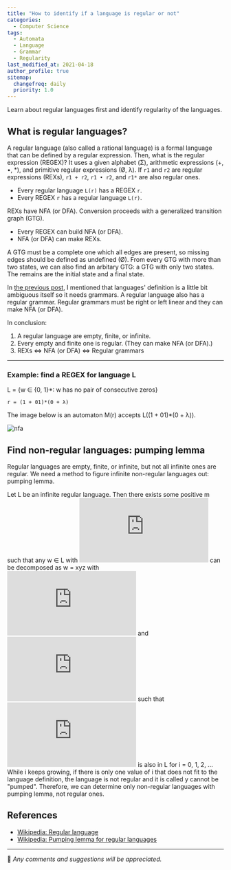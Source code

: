 ```yaml
---
title: "How to identify if a language is regular or not"
categories:
  - Computer Science
tags:
  - Automata
  - Language
  - Grammar
  - Regularity
last_modified_at: 2021-04-18
author_profile: true
sitemap:
  changefreq: daily
  priority: 1.0
---
```


Learn about regular languages first and identify regularity of the languages.<br/>

## What is regular languages?

A regular language (also called a rational language) is a formal language that can be defined by a regular expression.
Then, what is the regular expression (REGEX)? It uses a given alphabet (Σ), arithmetic expressions (+, •, *), and
primitive regular expressions (Ø, λ). If `r1` and `r2` are regular expressions (REXs), `r1 + r2`, `r1 • r2`, and `r1*` are also regular ones.
- Every regular language `L(r)` has a REGEX `r`.
- Every REGEX `r` has a regular language `L(r)`.

REXs have NFA (or DFA). Conversion proceeds with a generalized transition graph (GTG).
- Every REGEX can build NFA (or DFA).
- NFA (or DFA) can make REXs.

A GTG must be a complete one which all edges are present, so
missing edges should be defined as undefined (Ø).
From every GTG with more than two states, we can also find an arbitary GTG: a GTG with only two states.
The remains are the initial state and a final state.<br/>

In [the previous post](https://tula3and.github.io/computer%20science/automata/),
I mentioned that languages' definition is a little bit ambiguous itself so it needs grammars.
A regular language also has a regular grammar.
Regular grammars must be right or left linear and they can make NFA (or DFA).

In conclusion:
1. A regular language are empty, finite, or infinite.
2. Every empty and finite one is regular. (They can make NFA (or DFA).)
3. REXs ⇔ NFA (or DFA) ⇔ Regular grammars

---

### Example: find a REGEX for language L

L = {w ∈ {0, 1}*: w has no pair of consecutive zeros}

```
r = (1 + 01)*(0 + λ)
```

The image below is an automaton M(r) accepts L((1 + 01)*(0 + λ)).

![nfa](https://user-images.githubusercontent.com/62553200/115142562-6de4cf00-a07d-11eb-9eb6-25795012db25.png)

## Find non-regular languages: pumping lemma

Regular languages are empty, finite, or infinite, but not all infinite ones are regular.
We need a method to figure infinite non-regular languages out: pumping lemma.<br/>

Let L be an infinite regular language.
Then there exists some positive m such that any w ∈ L with ![](https://latex.codecogs.com/gif.latex?%5Cfn_jvn%20%5Csmall%20%7Cw%7C%20%5Cgeq%20m)
can be decomposed as w = xyz with ![](https://latex.codecogs.com/gif.latex?%5Cfn_jvn%20%5Csmall%20%7Cxy%20%7C%5Cleq%20m)
and ![](https://latex.codecogs.com/gif.latex?%5Cfn_jvn%20%5Csmall%20%7Cy%20%7C%5Cgeq%201)
such that ![](https://latex.codecogs.com/gif.latex?%5Cfn_jvn%20%5Csmall%20w_%7Bi%7D%20%3D%20xy%5Eiz) is also in L
for i = 0, 1, 2, ...
While i keeps growing, if there is only one value of i that does not fit to the language definition,
the language is not regular and it is called y cannot be "pumped".
Therefore, we can determine only non-regular languages with pumping lemma, not regular ones.

## References

- [Wikipedia: Regular language](https://en.wikipedia.org/wiki/Regular_language)
- [Wikipedia: Pumping lemma for regular languages](https://en.wikipedia.org/wiki/Pumping_lemma_for_regular_languages)

---

💬 _Any comments and suggestions will be appreciated._
